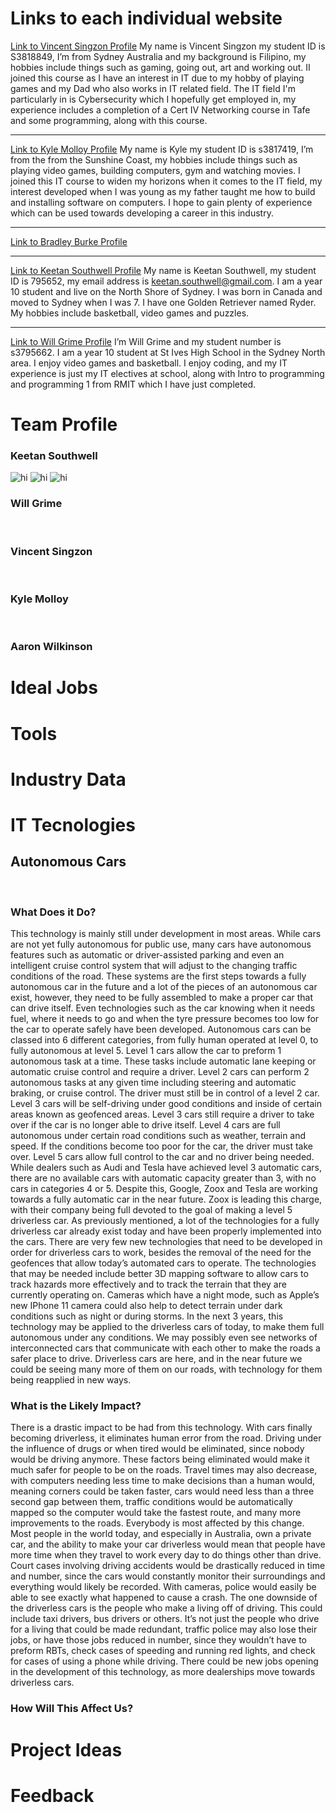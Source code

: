 

<html>

<head>
  <title> Group Assignment website </title>
</head>
   <body>

  <h1> Links to each individual website </h1>
  
<a href="https://vincentsingzon.github.io/myprofile/">Link to Vincent Singzon Profile</a>
<span>My name is Vincent Singzon my student ID is S3818849, I’m from Sydney Australia and my background is Filipino, my hobbies include things such as gaming, going out, art and working out. II joined this course as I have an interest in IT due to my hobby of playing games and my Dad who also works in IT related field. The IT field I'm particularly in is Cybersecurity which I hopefully get employed in, my experience includes a completion of a Cert IV Networking course in Tafe and some programming, along with this course.</span>

<hr> 

<a href="https://kgm95.github.io/My-Profile/">Link to Kyle Molloy Profile</a>
<span>My name is Kyle my student ID is s3817419, I’m from the from the Sunshine Coast, my hobbies include things such as playing video games, building computers, gym and watching movies. I joined this IT course to widen my horizons when it comes to the IT field, my interest developed when I was young as my father taught me how to build and installing software on computers. I hope to gain plenty of experience which can be used towards developing a career in this industry.</span>

<hr>

<a href="https://bburke2.github.io/MyProfile/">Link to Bradley Burke Profile</a>

<hr>

<a href="https://keetansouthwell.github.io/ITP-Assignment-1/">Link to Keetan Southwell Profile</a>
<span>My name is Keetan Southwell, my student ID is 795652, my email address is keetan.southwell@gmail.com. I am a year 10 student and live on the North Shore of Sydney. I was born in Canada and moved to Sydney when I was 7. I have one Golden Retriever named Ryder. My hobbies include basketball, video games and puzzles.</span>
<hr>

<a href="https://github.com/WillDaWise/Assignment1/wiki">Link to Will Grime Profile</a>
<span>I’m Will Grime and my student number is s3795662. I am a year 10 student at St Ives High School in the Sydney North area. I enjoy video games and basketball. I enjoy coding, and my IT experience is just my IT electives at school, along with Intro to programming and programming 1 from RMIT which I have just completed. </span>
<h1> Team Profile </h1>
<h3> Keetan Southwell </h3>
<img src = "KeetanImages/MyersBriggs.png" alt="hi"/>
<img src = "KeetanImages/Big5.png" alt="hi"/>
<img src = "KeetanImages/LearningStyle.png" alt="hi"/>
<br>
<h3> Will Grime </h3>
<br>
<h3>Vincent Singzon</h3>
<br>
<h3>Kyle Molloy</h3>
<br>
<h3>Aaron Wilkinson </h3>

<h1> Ideal Jobs </h1>
<h1> Tools </h1>
<h1> Industry Data </h1>
<h1> IT Tecnologies </h1>
<h2> Autonomous Cars </h2>
<br>
<h3> What Does it Do? </h3>
<span> This technology is mainly still under development in most areas. While cars are not yet fully autonomous for public use, many cars have autonomous features such as automatic or driver-assisted parking and even an intelligent cruise control system that will adjust to the changing traffic conditions of the road. These systems are the first steps towards a fully autonomous car in the future and a lot of the pieces of an autonomous car exist, however, they need to be fully assembled to make a proper car that can drive itself. Even technologies such as the car knowing when it needs fuel, where it needs to go and when the tyre pressure becomes too low for the car to operate safely have been developed. Autonomous cars can be classed into 6 different categories, from fully human operated at level 0, to fully autonomous at level 5. Level 1 cars allow the car to preform 1 autonomous task at a time. These tasks include automatic lane keeping or automatic cruise control and require a driver. Level 2 cars can perform 2 autonomous tasks at any given time including steering and automatic braking, or cruise control. The driver must still be in control of a level 2 car. Level 3  cars will be self-driving under good conditions and inside of certain areas known as geofenced areas. Level 3 cars still require a driver to take over if the car is no longer able to drive itself. Level 4 cars are full autonomous under certain road conditions such as weather, terrain and speed. If the conditions become too poor for the car, the driver must take over. Level 5 cars allow full control to the car and no driver being needed. While dealers such as Audi and Tesla have achieved level 3 automatic cars, there are no available cars with automatic capacity greater than 3, with no cars in categories 4 or 5. Despite this, Google,  Zoox and Tesla are working towards a fully automatic car in the near future. Zoox is leading this charge, with their company being full devoted to the goal of making a level 5 driverless car. As previously mentioned, a lot of the technologies for a fully driverless car already exist today and have been properly implemented into the cars. There are very few new technologies that need to be developed in order for driverless cars to work, besides the removal of the need for the geofences that allow today’s automated cars to operate. The technologies that may be needed include better 3D mapping software to allow cars to track hazards more effectively and to track the terrain that they are currently operating on. Cameras which have a night mode, such as Apple’s new IPhone 11 camera could also help to detect terrain under dark conditions such as night or during storms. In the next 3 years, this technology may be applied to the driverless cars of today, to make them full autonomous under any conditions. We may possibly even see networks of interconnected cars that communicate with each other to make the roads a safer place to drive. Driverless cars are here, and in the near future we could be seeing many more of them on our roads, with technology for them being reapplied in new ways.</span>
<br>
<h3> What is the Likely Impact? </h3>
<span>There is a drastic impact to be had from this technology. With cars finally becoming driverless, it eliminates human error from the road. Driving under the influence of drugs or when tired would be eliminated, since nobody would be driving anymore. These factors being eliminated would make it much safer for people to be on the roads. Travel times may also decrease, with computers needing less time to make decisions than a human would, meaning corners could be taken faster, cars would need less than a three second gap between them, traffic conditions would be automatically mapped so the computer would take the fastest route, and many more improvements to the roads. Everybody is most affected by this change. Most people in the world today, and especially in Australia, own a private car, and the ability to make your car driverless would mean that people have more time when they travel to work every day to do things other than drive. Court cases involving driving accidents would be drastically reduced in time and number, since the cars would constantly monitor their surroundings and everything would likely be recorded. With cameras, police would easily be able to see exactly what happened to cause a crash. The one downside of the driverless cars is the people who make a living off of driving. This could include taxi drivers, bus drivers or others. It’s not just the people who drive for a living that could be made redundant, traffic police may also lose their jobs, or have those jobs reduced in number, since they wouldn’t have to preform RBTs, check cases of speeding and running red lights, and check for cases of using a phone while driving. There could be new jobs opening in the development of this technology, as more dealerships move towards driverless cars.</span>
<br>
<h3> How Will This Affect Us? </h3>

<h1> Project Ideas </h1>
<h1> Feedback </h1>

  </body>


  </html> 

